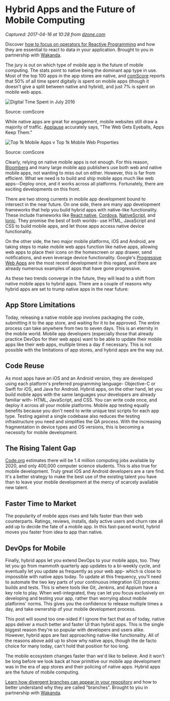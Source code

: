 # Hybrid Apps and the Future of Mobile Computing

_Captured: 2017-04-16 at 10:28 from [dzone.com](https://dzone.com/articles/hybrid-apps-and-the-future-of-mobile-computing?edition=290923&utm_source=Daily%20Digest&utm_medium=email&utm_campaign=dd%202017-04-15)_

Discover [how to focus on operators for Reactive Programming](https://dzone.com/go?i=190139&u=https%3A%2F%2Fblog.wakanda.io%2Freactive-programming-operators%2F%3Futm_source%3Ddzone%26utm_campaign%3Dblog-article%26utm_medium%3Dreferral) and how they are essential to react to data in your application. Brought to you in partnership with [Wakanda](https://dzone.com/go?i=190139&u=https%3A%2F%2Fwww.wakanda.io%2F).

The jury is out on which type of mobile app is the future of mobile computing. The stats point to native being the dominant app type in use. Most of the top 100 apps in the app stores are native, and [comScore](http://www.comscore.com/Insights/Blog/Smartphone-Apps-Are-Now-50-of-All-US-Digital-Media-Time-Spent) reports that 50% of all time spent digitally is spent on mobile apps (though it doesn't give a split between native and hybrid), and just 7% is spent on mobile web apps.

![Digital Time Spent in July 2016](https://az184419.vo.msecnd.net/sauce-labs/blog-images/digital-time-spent-0716.png)

Source: comScore

While native apps are great for engagement, mobile websites still draw a majority of traffic. [Applause](https://arc.applause.com/2016/09/13/native-apps-versus-mobile-web-decision/) accurately says, "The Web Gets Eyeballs, Apps Keep Them."

![Top 1k Mobile Apps v Top 1k Mobile Web Properties](https://az184419.vo.msecnd.net/sauce-labs/blog-images/top-1000.png)

Source: comScore

Clearly, relying on native mobile apps is not enough. For this reason, [Bloomberg](https://www.emarketer.com/Article/Forget-Mobile-Web-vs-AppsWhy-Bloomberg-Needs-Both-Growth/1015082) and many large mobile app publishers use both web and native mobile apps, not wanting to miss out on either. However, this is far from efficient. What we need is to build and ship mobile apps much like web apps--Deploy once, and it works across all platforms. Fortunately, there are exciting developments on this front.

There are two strong currents in mobile app development bound to intersect in the near future. On one side, there are many app development frameworks that help you build hybrid apps with native-like functionality. These include frameworks like [React native](http://www.reactnative.com/), [Cordova](https://cordova.apache.org/), [NativeScript](https://www.nativescript.org/), and [Ionic](https://ionicframework.com/). They promise the best of both worlds- use HTML, JavaScript and CSS to build mobile apps, and let those apps access native device functionality.

On the other side, the two major mobile platforms, iOS and Android, are taking steps to make mobile web apps function like native apps, allowing web apps to place their icons on the homescreen or app drawer, send notifications, and even leverage device functionality. Google's [Progressive Web Apps](https://developers.google.com/web/progressive-web-apps/) are the most recent development in this regard, and there are already numerous examples of apps that have gone progressive.

As these two trends converge in the future, they will lead to a shift from native mobile apps to hybrid apps. There are a couple of reasons why hybrid apps are set to trump native apps in the near future:

## **App Store Limitations**

Today, releasing a native mobile app involves packaging the code, submitting it to the app store, and waiting for it to be approved. The entire process can take anywhere from two to seven days. This is an eternity in the mobile world. Mobile app developers (especially those that already practice DevOps for their web apps) want to be able to update their mobile apps like their web apps, multiple times a day if necessary. This is not possible with the limitations of app stores, and hybrid apps are the way out.

## **Code Reuse**

As most apps have an iOS and an Android version, they are developed using each platform's preferred programming language- Objective-C or Swift for iOS, and Java for Android. Hybrid apps, on the other hand, let you build mobile apps with the same languages your developers are already familiar with- HTML, JavaScript, and CSS. You can write code once, and deploy it across all your mobile platforms. Mobile app testing equally benefits because you don't need to write unique test scripts for each app type. Testing against a single codebase also reduces the testing infrastructure you need and simplifies the QA process. With the increasing fragmentation in device types and OS versions, this is becoming a necessity for mobile development.

## **The Rising Talent Gap**

[Code.org](https://code.org/files/Code.orgOverview.pdf) estimates there will be 1.4 million computing jobs available by 2020, and only 400,000 computer science students. This is also true for mobile development. Truly great iOS and Android developers are a rare find. It's a better strategy to make the best use of the existing talent you have than to leave your mobile development at the mercy of scarcely available new talent.

## **Faster Time to Market**

The popularity of mobile apps rises and falls faster than their web counterparts. Ratings, reviews, installs, daily active users and churn rate all add up to decide the fate of a mobile app. In this fast-paced world, hybrid moves you faster from idea to app than native.

## **DevOps for Mobile**

Finally, hybrid apps let you extend DevOps to your mobile apps, too. They let you go from mammoth quarterly app updates to a bi-weekly cycle, and eventually let you update as frequently as your web app- which is close to impossible with native apps today. To update at this frequency, you'll need to automate the two key parts of your continuous integration (CI) process: builds and tests. This is where tools like Git, Jenkins, and Appium have a key role to play. When well-integrated, they can let you focus exclusively on developing and testing your app, rather than worrying about mobile platforms' norms. This gives you the confidence to release multiple times a day, and take ownership of your mobile development process.

This post will sound too one-sided if I ignore the fact that as of today, native apps deliver a much better and faster UI than hybrid apps. This is the single biggest reason they're so popular with developers and users alike. However, hybrid apps are fast approaching native-like functionality. All of the reasons above add up to show why native apps, though the de facto choice for many today, can't hold that position for too long.

The mobile ecosystem changes faster than we'd like to believe. And it won't be long before we look back at how primitive our mobile app development was in the era of app stores and their policing of native apps. Hybrid apps are the future of mobile computing.

[Learn how divergent branches can appear in your repository](https://dzone.com/go?i=190140&u=https%3A%2F%2Fblog.wakanda.io%2Fanimated-git-4-understand-divergent-branches-appear-fetching-remote-repository%2F%3Futm_source%3Ddzone%26utm_campaign%3Dblog-article%26utm_medium%3Dreferral) and how to better understand why they are called "branches". Brought to you in partnership with [Wakanda](https://dzone.com/go?i=190140&u=https%3A%2F%2Fwww.wakanda.io%2F).
